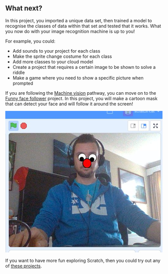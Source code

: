 ## What next?
In this project, you imported a unique data set, then trained a model to recognise the classes of data within that set and tested that it works. What you now do with your image recognition machine is up to you!

For example, you could:
- Add sounds to your project for each class
- Make the sprite change costume for each class
- Add more classes to your cloud model
- Create a project that requires a certain image to be shown to solve a riddle
- Make a game where you need to show a specific picture when prompted

If you are following the [Machine vision](https://projects.raspberrypi.org/en/raspberrypi/machine-vision) pathway, you can move on to the [Funny face follower](https://projects.raspberrypi.org/en/projects/funny-face-follower) project. In this project, you will make a cartoon mask that can detect your face and will follow it around the screen!

![The 'Funny face follower' project title image.](images/projectname-project.png)


If you want to have more fun exploring Scratch, then you could try out any of [these projects](https://projects.raspberrypi.org/en/projects?software%5B%5D=scratch&curriculum%5B%5D=%201).
